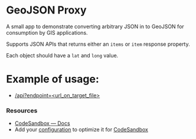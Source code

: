 # GeoJSON Proxy

A small app to demonstrate converting arbitrary JSON in to GeoJSON for consumption by GIS applications.

Supports JSON APIs that returns either an `items` or `item` response property. 

Each object should have a `lat` and `long` value.

# Example of usage:
 - [/api?endpoint=<url_on_target_file>](https://52kk6x-3000.csb.app/api?endpoint=bit.ly/37oGIyA)

### Resources

- [CodeSandbox — Docs](https://codesandbox.io/docs/learn)
- Add your [configuration](https://codesandbox.io/docs/projects/learn/setting-up/tasks) to optimize it for [CodeSandbox](https://codesandbox.io/p/dashboard)